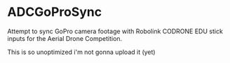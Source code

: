 # ADCGoProSync
Attempt to sync GoPro camera footage with Robolink CODRONE EDU stick inputs for the Aerial Drone Competition. 

This is so unoptimized i'm not gonna upload it (yet)
